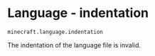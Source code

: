 # Language - indentation

`minecraft.language.indentation`

The indentation of the language file is invalid.